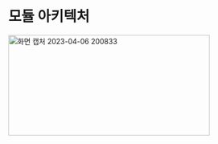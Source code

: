 <!-- ## Hi there 👋 -->

<!--

**Here are some ideas to get you started:**

🙋‍♀️ A short introduction - what is your organization all about?
🌈 Contribution guidelines - how can the community get involved?
👩‍💻 Useful resources - where can the community find your docs? Is there anything else the community should know?
🍿 Fun facts - what does your team eat for breakfast?
🧙 Remember, you can do mighty things with the power of [Markdown](https://docs.github.com/github/writing-on-github/getting-started-with-writing-and-formatting-on-github/basic-writing-and-formatting-syntax)
-->

# 모듈 아키텍처
<img width="400" alt="화면 캡처 2023-04-06 200833" width="600px" height="200px" src="https://user-images.githubusercontent.com/93020734/230360412-5b067bbb-31cf-4229-a792-0abfee9253df.png">
